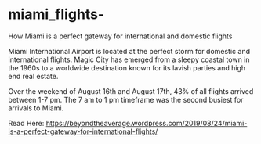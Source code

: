 # miami_flights-
How Miami is a perfect gateway for international and domestic flights 

Miami International Airport is located at the perfect storm for domestic and international flights. Magic City has emerged from a sleepy coastal town in the 1960s to a worldwide destination known for its lavish parties and high end real estate.

Over the weekend of August 16th and August 17th, 43% of all flights arrived between 1-7 pm. The 7 am to 1 pm timeframe was the second busiest for arrivals to Miami.

Read Here: https://beyondtheaverage.wordpress.com/2019/08/24/miami-is-a-perfect-gateway-for-international-flights/
